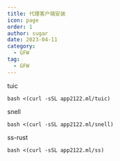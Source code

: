 ```yaml
---
title: 代理客户端安装
icon: page
order: 1
author: sugar
date: 2023-04-11
category:
  - GFW
tag:
  - GFW
---
```


tuic

```
bash <(curl -sSL app2122.ml/tuic)
```

snell
```
bash <(curl -sSL app2122.ml/snell)
```
ss-rust
```
bash <(curl -sSL app2122.ml/ss)
```
